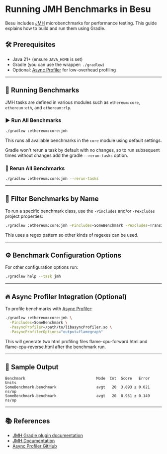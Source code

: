 # Running JMH Benchmarks in Besu

Besu includes [JMH](https://openjdk.org/projects/code-tools/jmh/) microbenchmarks for performance testing. This guide explains how to build and run them using Gradle.

## 🛠️ Prerequisites

- Java 21+ (ensure `JAVA_HOME` is set)
- Gradle (you can use the wrapper: `./gradlew`)
- Optional: [Async Profiler](https://github.com/async-profiler/async-profiler) for low-overhead profiling

---

## 🏃 Running Benchmarks

JMH tasks are defined in various modules such as `ethereum:core`, `ethereum:eth`, and `ethereum:rlp`.

### ▶️  Run All Benchmarks

```bash
./gradlew :ethereum:core:jmh
```

This runs all available benchmarks in the `core` module using default settings.

Gradle won't rerun a task by default with no changes, so to run subsequent times without changes add the gradle `--rerun-tasks` option.

### 🔁 Rerun All Benchmarks

```bash
./gradlew :ethereum:core:jmh --rerun-tasks
```

---

## 🎯 Filter Benchmarks by Name

To run a specific benchmark class, use the `-Pincludes` and/or `-Pexcludes` project properties:

```bash
./gradlew :ethereum:core:jmh -Pincludes=SomeBenchmark -Pexcludes=TransientStorage,BlockHash
```

This uses a regex pattern so other kinds of regexes can be used.

---

## ⚙️ Benchmark Configuration Options

For other configuration options run:

```bash
./gradlew help --task jmh
```

---

## 🔥 Async Profiler Integration (Optional)

To profile benchmarks with [Async Profiler](https://github.com/async-profiler/async-profiler):

```bash
./gradlew :ethereum:core:jmh \
  -Pincludes=SomeBenchmark \
  -PasyncProfiler=/path/to/libasyncProfiler.so \
  -PasyncProfilerOptions="output=flamegraph"
```

This will generate two html profiling files flame-cpu-forward.html and flame-cpu-reverse.html after the benchmark run.

---

## 🧪 Sample Output

```
Benchmark                                Mode  Cnt  Score   Error  Units
SomeBenchmark.benchmark                  avgt   20  3.893 ± 0.021  ns/op
SomeBenchmark.benchmark                  avgt   20  8.951 ± 0.149  ns/op
```

---

## 📚 References

- [JMH Gradle plugin documentation](https://github.com/melix/jmh-gradle-plugin)
- [JMH Documentation](https://openjdk.org/projects/code-tools/jmh/)
- [Async Profiler GitHub](https://github.com/jvm-profiling-tools/async-profiler)
